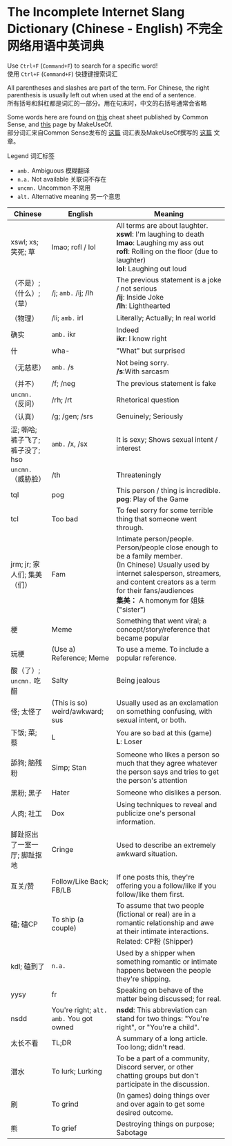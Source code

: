 # The Incomplete Internet Slang Dictionary (Chinese - English) 不完全网络用语中英词典

Use `Ctrl+F` (`Command+F`) to search for a specific word!  
使用 `Ctrl+F` (`Command+F`) 快捷键搜索词汇

All parentheses and slashes are part of the term. For Chinese, the right parenthesis is usually left out when used at the end of a sentence.  
所有括号和斜杠都是词汇的一部分。用在句末时，中文的右括号通常会省略

Some words here are found on
[this](https://www.commonsensemedia.org/sites/default/files/uploads/pdfs/2017_csm_digital-slang-cheat-sheet_2017.pdf)
cheat sheet published by Common Sense, and
[this](https://www.makeuseof.com/tag/learn-the-lingo-common-gaming-terms-you-should-know/)
page by MakeUseOf.  
部分词汇来自Common Sense发布的
[这篇](https://www.commonsensemedia.org/sites/default/files/uploads/pdfs/2017_csm_digital-slang-cheat-sheet_2017.pdf)
词汇表及MakeUseOf撰写的
[这篇](https://www.makeuseof.com/tag/learn-the-lingo-common-gaming-terms-you-should-know/)
文章。

Legend 词汇标签
- `amb.` Ambiguous 模糊翻译
- `n.a.` Not available 关联词不存在
- `uncmn.` Uncommon 不常用
- `alt.` Alternative meaning 另一个意思

| Chinese | English | Meaning |
| ------- | ------- | ------- |
| xswl; xs; 笑死; 草 | lmao; rofl / lol | All terms are about laughter.<br/>**xswl**: I'm laughing to death<br/>**lmao**: Laughing my ass out<br/>**rofl**: Rolling on the floor (due to laughter)<br/>**lol**: Laughing out loud |
| （不是）;（什么）;（草）| /j; `amb.` /ij; /lh | The previous statement is a joke / not serious<br/>**/ij**: Inside Joke<br/>**/lh**: Lighthearted |
| （物理） | /li; `amb.` irl | Literally; Actually; In real world |
| 确实 | `amb.` ikr | Indeed<br/>**ikr**: I know right |
| 什 | wha- | "What" but surprised |
| （无慈悲） | `amb.` /s | Not being sorry.<br/>**/s**:With sarcasm |
| （并不） | /f; /neg | The previous statement is fake |
| `uncmn.`（反问） | /rh; /rt | Rhetorical question |
| （认真） | /g; /gen; /srs | Genuinely; Seriously |
| 涩; 嘶哈; 裤子飞了; 裤子没了; hso  | `amb.` /x, /sx | It is sexy; Shows sexual intent / interest |
| `uncmn.`（威胁脸） | /th | Threateningly |
| tql | pog | This person / thing is incredible.<br/>**pog**: Play of the Game |
| tcl | Too bad | To feel sorry for some terrible thing that someone went through. |
| jrm; jr; 家人们; 集美（们） | Fam | Intimate person/people. Person/people close enough to be a family member.<br/> (In Chinese) Usually used by internet salesperson, streamers, and content creators as a term for their fans/audiences<br/>**集美：** A homonym for 姐妹 ("sister") |
| 梗 | Meme | Something that went viral; a concept/story/reference that became popular |
| 玩梗 | (Use a) Reference; Meme | To use a meme. To include a popular reference. |
| 酸（了）; `uncmn.` 吃醋 | Salty | Being jealous |
| 怪; 太怪了 | (This is so) weird/awkward; sus | Usually used as an exclamation on something confusing, with sexual intent, or both. |
| 下饭; 菜; 蔡 | L | You are so bad at this (game)<br/>**L**: Loser |
| 舔狗; 脑残粉 | Simp; Stan | Someone who likes a person so much that they agree whatever the person says and tries to get the person's attention |
| 黑粉; 黑子 | Hater | Someone who dislikes a person. |
| 人肉; 社工 | Dox | Using techniques to reveal and publicize one's personal information. |
| 脚趾抠出了一室一厅; 脚趾抠地 | Cringe | Used to describe an extremely awkward situation. |
| 互关/赞 | Follow/Like Back; FB/LB | If one posts this, they're offering you a follow/like if you follow/like them first. |
| 磕; 磕CP | To ship (a couple) | To assume that two people (fictional or real) are in a romantic relationship and awe at their intimate interactions.<br/>Related: CP粉 (Shipper) |
| kdl; 磕到了 | `n.a.` | Used by a shipper when something romantic or intimate happens between the people they're shipping. |
| yysy | fr | Speaking on behave of the matter being discussed; for real. |
| nsdd | You're right; `alt.` `amb.` You got owned | **nsdd**: This abbreviation can stand for two things: "You're right", or "You're a child". |
| 太长不看 | TL;DR | A summary of a long article. Too long; didn't read. |
| 潜水 | To lurk; Lurking | To be a part of a community, Discord server, or other chatting groups but don't participate in the discussion. |
| 刷 | To grind | (In games) doing things over and over again to get some desired outcome. |
| 熊 | To grief | Destroying things on purpose; Sabotage |
